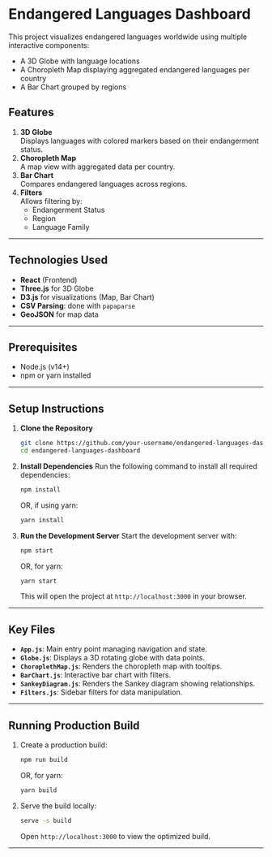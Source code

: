 # **Endangered Languages Dashboard**

This project visualizes endangered languages worldwide using multiple interactive components:
- A 3D Globe with language locations
- A Choropleth Map displaying aggregated endangered languages per country
- A Bar Chart grouped by regions

## **Features**
1. **3D Globe**  
   Displays languages with colored markers based on their endangerment status.
2. **Choropleth Map**  
   A map view with aggregated data per country.
3. **Bar Chart**  
   Compares endangered languages across regions.
5. **Filters**  
   Allows filtering by:
   - Endangerment Status
   - Region
   - Language Family

---

## **Technologies Used**
- **React** (Frontend)
- **Three.js** for 3D Globe
- **D3.js** for visualizations (Map, Bar Chart)
- **CSV Parsing**: done with `papaparse` 
- **GeoJSON** for map data

---

## **Prerequisites**
- Node.js (v14+)
- npm or yarn installed

---

## **Setup Instructions**

1. **Clone the Repository**
   ```bash
   git clone https://github.com/your-username/endangered-languages-dashboard.git
   cd endangered-languages-dashboard
   ```

2. **Install Dependencies**
   Run the following command to install all required dependencies:
   ```bash
   npm install
   ```
   OR, if using yarn:
   ```bash
   yarn install
   ```

3. **Run the Development Server**
   Start the development server with:
   ```bash
   npm start
   ```
   OR, for yarn:
   ```bash
   yarn start
   ```
   This will open the project at `http://localhost:3000` in your browser.

---

## **Key Files**
- **`App.js`**: Main entry point managing navigation and state.
- **`Globe.js`**: Displays a 3D rotating globe with data points.
- **`ChoroplethMap.js`**: Renders the choropleth map with tooltips.
- **`BarChart.js`**: Interactive bar chart with filters.
- **`SankeyDiagram.js`**: Renders the Sankey diagram showing relationships.
- **`Filters.js`**: Sidebar filters for data manipulation.

---

## **Running Production Build**
1. Create a production build:
   ```bash
   npm run build
   ```
   OR, for yarn:
   ```bash
   yarn build
   ```

2. Serve the build locally:
   ```bash
   serve -s build
   ```
   Open `http://localhost:3000` to view the optimized build.

---
